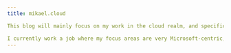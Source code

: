 ```yaml
---
title: mikael.cloud

This blog will mainly focus on my work in the cloud realm, and specifically Azure. 

I currently work a job where my focus areas are very Microsoft-centric, and I want to use this space to share interesting solutions to weird problems that I come across.
---
```

